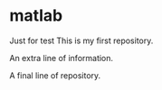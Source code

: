 # matlab
Just for test
This is my first repository.

An extra line of information.

A final line of repository.
